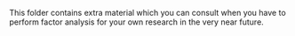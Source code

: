 
This folder contains extra material which you can consult when you have to perform factor analysis for your own research in the very near future. 
